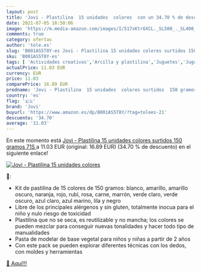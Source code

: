 ```yaml
---
layout: post
title: 'Jovi - Plastilina  15 unidades  colores  con un 34.70 % de descuento'
date: 2021-07-05 16:50:06
image: 'https://m.media-amazon.com/images/I/517xKtr6XCL._SL500_._SL400_.jpg'
comments: true
category: ofertas
author: 'tole.es'
slug: 'B001AS5T8Y-es Jovi - Plastilina 15 unidades colores surtidos 150 gramos 71S'
sku: 'B001AS5T8Y-es'
tags: [ 'Actividades creativas','Arcilla y plastilina','Juguetes','Juguetes y juegos','jovi','plastilina', ]
actualPrice: 11.03 EUR
currency: EUR
price: 11.03
comparePrice: 16.89 EUR
prodname: 'Jovi - Plastilina  15 unidades  colores surtidos  150 gramos  71S '
country: 'es'
flag: '🇪🇸'
brand: 'Jovi'
buyurl: 'https://www.amazon.es/dp/B001AS5T8Y/?tag=tolees-21'
descuento: '34.70'
average: '11.03'
---
```


En este momento está [Jovi - Plastilina  15 unidades  colores surtidos  150 gramos  71S ](https://www.amazon.es/dp/B001AS5T8Y/?tag=tolees-21) a 11.03 EUR (original: 16.89 EUR) (34.70 %  de descuento) en el siguiente enlace!

[![Jovi - Plastilina  15 unidades  colores ](https://m.media-amazon.com/images/I/517xKtr6XCL._SL500_._SL400_.jpg)](https://www.amazon.es/dp/B001AS5T8Y/?tag=tolees-21)

🔎:

- Kit de pastilina de 15 colores de 150 gramos: blanco, amarillo, amarillo oscuro, naranja, rojo, rubí, rosa, carne, marrón, verde claro, verde oscuro, azul claro, azul marino, lila y negro
- Libre de los principales alérgenos y sin gluten, totalmente inocua para el niño y nulo riesgo de toxicidad
- Plastilina que no se seca, es reutilizable y no mancha; los colores se pueden mezclar para conseguir nuevas tonalidades y hacer todo tipo de manualidades
- Pasta de modelar de base vegetal para niños y niñas a partir de 2 años
- Con este pack se pueden explorar diferentes técnicas con los dedos, con moldes y herramientas

[🛒 Aquí!!!](https://www.amazon.es/dp/B001AS5T8Y/?tag=tolees-21)
